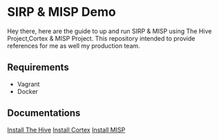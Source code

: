 # SIRP & MISP Demo
Hey there, here are the guide to up and run SIRP & MISP using The Hive Project,Cortex & MISP Project.
This repository intended to provide references for me as well my production team.

## Requirements
* Vagrant
* Docker

## Documentations
[Install The Hive]()
[Install Cortex]()
[Install MISP]()


